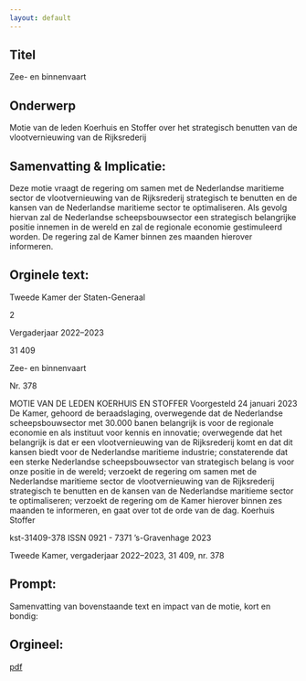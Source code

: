 ```yaml
---
layout: default
---
```

## Titel
Zee- en binnenvaart
## Onderwerp
Motie van de leden Koerhuis en Stoffer over het strategisch benutten van de vlootvernieuwing van de Rijksrederij 
## Samenvatting & Implicatie:

Deze motie vraagt de regering om samen met de Nederlandse maritieme sector de vlootvernieuwing van de Rijksrederij strategisch te benutten en de kansen van de Nederlandse maritieme sector te optimaliseren. Als gevolg hiervan zal de Nederlandse scheepsbouwsector een strategisch belangrijke positie innemen in de wereld en zal de regionale economie gestimuleerd worden. De regering zal de Kamer binnen zes maanden hierover informeren.
## Orginele text:


Tweede Kamer der Staten-Generaal

2

Vergaderjaar 2022–2023

31 409

Zee- en binnenvaart

Nr. 378

MOTIE VAN DE LEDEN KOERHUIS EN STOFFER
Voorgesteld 24 januari 2023
De Kamer,
gehoord de beraadslaging,
overwegende dat de Nederlandse scheepsbouwsector met 30.000 banen
belangrijk is voor de regionale economie en als instituut voor kennis en
innovatie;
overwegende dat het belangrijk is dat er een vlootvernieuwing van de
Rijksrederij komt en dat dit kansen biedt voor de Nederlandse maritieme
industrie;
constaterende dat een sterke Nederlandse scheepsbouwsector van
strategisch belang is voor onze positie in de wereld;
verzoekt de regering om samen met de Nederlandse maritieme sector de
vlootvernieuwing van de Rijksrederij strategisch te benutten en de kansen
van de Nederlandse maritieme sector te optimaliseren;
verzoekt de regering om de Kamer hierover binnen zes maanden te
informeren,
en gaat over tot de orde van de dag.
Koerhuis
Stoffer

kst-31409-378
ISSN 0921 - 7371
’s-Gravenhage 2023

Tweede Kamer, vergaderjaar 2022–2023, 31 409, nr. 378


## Prompt:
Samenvatting van bovenstaande text en impact van de motie, kort en bondig:

## Orgineel:
[pdf](https://gegevensmagazijn.tweedekamer.nl/OData/v4/2.0/Document(8e90e9e4-bd02-4558-b1a2-ef656685f664)/resource)
